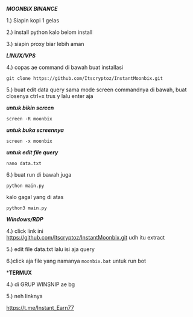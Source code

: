 ***MOONBIX BINANCE***

1.) Siapin kopi 1 gelas

2.) install python kalo belom install

3.) siapin proxy biar lebih aman

***LINUX/VPS***

4.) copas ae command di bawah buat installasi

```
git clone https://github.com/Itscryptoz/InstantMoonbix.git
```

5.) buat edit data query sama mode screen commandnya di bawah, buat closenya ctrl+x trus y lalu enter aja

***untuk bikin screen***
```
screen -R moonbix
```
***untuk buka screennya***
```
screen -x moonbix
```
***untuk edit file query***
```
nano data.txt
```

6.) buat run di bawah juga

```
python main.py
```

kalo gagal yang di atas

```
python3 main.py
```

***Windows/RDP***

4.) click link ini  
https://github.com/Itscryptoz/InstantMoonbix.git 
udh itu extract

5.)  edit file data.txt lalu isi aja query 

6.)click aja file yang namanya ```moonbix.bat``` untuk run bot

***TERMUX**

4.) di GRUP WINSNIP ae bg

5.) neh linknya 

https://t.me/Instant_Earn77
